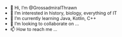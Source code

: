 - 👋 Hi, I’m @GrossadmiralThrawn
- 👀 I’m interested in history, biology, everything of IT
- 🌱 I’m currently learning Java, Kotlin, C++
- 💞️ I’m looking to collaborate on ...
- 📫 How to reach me ...

<!---
GrossadmiralThrawn/GrossadmiralThrawn is a ✨ special ✨ repository because its `README.md` (this file) appears on your GitHub profile.
You can click the Preview link to take a look at your changes.
--->
